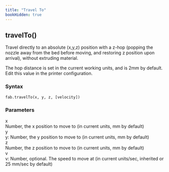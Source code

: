```yaml
---
title: "Travel To"
bookHidden: true
---
```


<h2 class="ref-header">travelTo()</h2>
Travel directly to an absolute (x,y,z) position with a z-hop (popping the nozzle away from the bed before moving, and restoring z position upon arrival), without extruding material.

The hop distance is set in the current working units, and is 2mm by default. Edit this value in the printer configuration.

### Syntax
```
fab.travelTo(x, y, z, [velocity])
```

### Parameters
<div class="grid-container">
 <div class="grid-item">x</div>
 <div class="grid-item">Number, the x position to move to (in current units, mm by default)</div>

 <div class="grid-item">y</div>
 <div class="grid-item">y: Number, the y position to move to (in current units, mm by default)</div>

 <div class="grid-item">z</div>
 <div class="grid-item">Number, the z position to move to (in current units, mm by default)</div>

 <div class="grid-item">v</div>
 <div class="grid-item">v: Number, optional. The speed to move at (in current units/sec, inherited or 25 mm/sec by default)</div>
</div>
